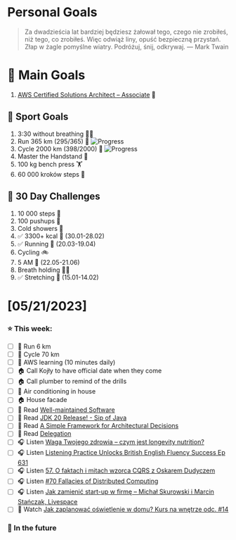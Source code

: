 
Personal Goals
==============
> Za dwadzieścia lat bardziej będziesz żałował tego, czego nie zrobiłeś, niż tego, co zrobiłeś. Więc odwiąż liny, opuść bezpieczną przystań. Złap w żagle pomyślne wiatry. Podróżuj, śnij, odkrywaj.
> — Mark Twain

# 🥇 Main Goals 
1. [AWS Certified Solutions Architect – Associate](https://aws.amazon.com/certification/certified-solutions-architect-associate/) 📜

## 🥈 Sport Goals 
1. 3:30 without breathing 😮‍💨
2. Run 365 km (295/365) 🏃 ![Progress](https://progress-bar.dev/80/)
3. Cycle 2000 km (398/2000) 🚴 ![Progress](https://progress-bar.dev/19/)
4. Master the Handstand 🤸
5. 100 kg bench press  🏋️
6. 60 000 kroków steps 🚶

## 🥉 30 Day Challenges 
1. 10 000 steps 🦶 
2. 100 pushups 🙇
3. Cold showers 🚿
4. ✅ 3300+ kcal 🍌 (30.01-28.02)
5. ✅ Running 🏃 (20.03-19.04)
6. Cycling 🚲
7. 5 AM 🌅 (22.05-21.06)
8. Breath holding 😮‍💨
9. ✅ Stretching 🧘 (15.01-14.02)

# [05/21/2023]
### ⭐ This week:
- [ ] 🏃 Run 6 km
- [ ] 🚴 Cycle 70 km
- [ ] 🎥 AWS learning (10 minutes daily)
- [ ] 🏠 Call Kojły to have official date when they come
- [ ] 🏠 Call plumber to remind of the drills
- [ ] 🥶 Air conditioning in house
- [ ] 🏠 House facade
- [ ] 📗 Read [Well-maintained Software](https://henrikwarne.com/2023/04/23/well-maintained-software/)
- [ ] 📗 Read [JDK 20 Release! - Sip of Java](https://inside.java/2023/04/22/sip074/)
- [ ] 📗 Read [A Simple Framework for Architectural Decisions](https://www.infoq.com/articles/framework-architectural-decisions/)
- [ ] 📗 Read [Delegation](https://java-design-patterns.com/patterns/delegation/)
- [ ] 🎧 Listen [Waga Twojego zdrowia – czym jest longevity nutrition?](https://zaprojektujswojezycie.pl/waga-twojego-zdrowia-czym-jest-longevity-nutrition/)
- [ ] 🎧 Listen [Listening Practice Unlocks British English Fluency Success Ep 631](https://www.listennotes.com/podcasts/learn-english/listening-practice-unlocks-EU1D7Piujm_/)
- [ ] 🎧 Listen [57. O faktach i mitach wzorca CQRS z Oskarem Dudyczem](https://bettersoftwaredesign.pl/episodes/57)
- [ ] 🎧 Listen [#70 Fallacies of Distributed Computing](https://patoarchitekci.io/70/)
- [ ] 🎧 Listen [Jak zamienić start-up w firmę – Michał Skurowski i Marcin Stańczak, Livespace](https://zaprojektujswojezycie.pl/jak-zamienic-start-up-w-firme-michal-skurowski-i-marcin-stanczak-livespace/)
- [ ] 🎥 Watch [Jak zaplanować oświetlenie w domu? Kurs na wnętrze odc. #14](https://youtu.be/0fBfLK5HZJI)

### 🏅 In the future 
